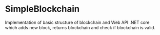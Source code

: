 # SimpleBlockchain
Implementation of basic structure of blockchain and Web API .NET core which adds new block, returns blockchain and check if blockchain is valid.
